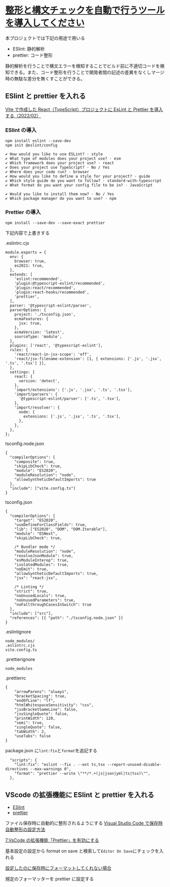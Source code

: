 # [整形と構文チェックを自動で行うツールを導入してください](https://github.com/kuimac/leact-learn-app/issues/1)

本プロジェクトでは下記の用途で用いる

- ESlint: 静的解析
- prettier: コード整形

静的解析を行うことで構文エラーを検知することでビルド前に不適切コードを検知できる。また、コード整形を行うことで開発者間の記述の差異をなくしマージ時の無駄な差分を無くすことができる。

## ESlint と prettier を入れる

[Vite で作成した React（TypeScript）プロジェクトに EsLint と Prettier を導入する（2022/02）](https://zenn.dev/longbridge/articles/ae3aa36cf17d73)

### ESlint の導入

```
npm install eslint --save-dev
npm init @eslint/config

✔ How would you like to use ESLint? · style
✔ What type of modules does your project use? · esm
✔ Which framework does your project use? · react
✔ Does your project use TypeScript? · No / Yes
✔ Where does your code run? · browser
✔ How would you like to define a style for your project? · guide
✔ Which style guide do you want to follow? · standard-with-typescript
✔ What format do you want your config file to be in? · JavaScript

✔ Would you like to install them now? · No / Yes
✔ Which package manager do you want to use? · npm
```

### Prettier の導入

`npm install --save-dev --save-exact prettier`

下記内容で上書きする

.eslintrc.cjs

```
module.exports = {
  env: {
    browser: true,
    es2021: true,
  },
  extends: [
    'eslint:recommended',
    'plugin:@typescript-eslint/recommended',
    'plugin:react/recommended',
    'plugin:react-hooks/recommended',
    'prettier',
  ],
  parser: '@typescript-eslint/parser',
  parserOptions: {
    project: './tsconfig.json',
    ecmaFeatures: {
      jsx: true,
    },
    ecmaVersion: 'latest',
    sourceType: 'module',
  },
  plugins: ['react', '@typescript-eslint'],
  rules: {
    'react/react-in-jsx-scope': 'off',
    'react/jsx-filename-extension': [1, { extensions: ['.js', '.jsx', '.ts', '.tsx'] }],
  },
  settings: {
    react: {
      version: 'detect',
    },
    'import/extensions': ['.js', '.jsx', '.ts', '.tsx'],
    'import/parsers': {
      '@typescript-eslint/parser': ['.ts', '.tsx'],
    },
    'import/resolver': {
      node: {
        extensions: ['.js', '.jsx', '.ts', '.tsx'],
      },
    },
  },
};

```

tsconfig.node.json

```
{
  "compilerOptions": {
    "composite": true,
    "skipLibCheck": true,
    "module": "ES2020",
    "moduleResolution": "node",
    "allowSyntheticDefaultImports": true
  },
  "include": ["vite.config.ts"]
}
```

tsconfig.json

```
{
  "compilerOptions": {
    "target": "ES2020",
    "useDefineForClassFields": true,
    "lib": ["ES2020", "DOM", "DOM.Iterable"],
    "module": "ESNext",
    "skipLibCheck": true,

    /* Bundler mode */
    "moduleResolution": "node",
    "resolveJsonModule": true,
    "esModuleInterop": true,
    "isolatedModules": true,
    "noEmit": true,
    "allowSyntheticDefaultImports": true,
    "jsx": "react-jsx",

    /* Linting */
    "strict": true,
    "noUnusedLocals": true,
    "noUnusedParameters": true,
    "noFallthroughCasesInSwitch": true
  },
  "include": ["src"],
  "references": [{ "path": "./tsconfig.node.json" }]
}
```

.eslintignore

```
node_modules/
.eslintrc.cjs
vite.config.ts
```

.prettierignore

```
node_modules
```

.prettierrc

```
{
    "arrowParens": "always",
    "bracketSpacing": true,
    "endOfLine": "lf",
    "htmlWhitespaceSensitivity": "css",
    "jsxBracketSameLine": false,
    "jsxSingleQuote": false,
    "printWidth": 120,
    "semi": true,
    "singleQuote": false,
    "tabWidth": 2,
    "useTabs": false
}

```

package.json に`lint:fix`と`format`を追記する

```
  "scripts": {
    "lint:fix": "eslint --fix . --ext ts,tsx --report-unused-disable-directives --max-warnings 0",
    "format": "prettier --write \"**/*.+(js|json|yml|ts|tsx)\"",
  },
```

## VScode の拡張機能に ESlint と prettier を入れる

- [ESlint](https://marketplace.visualstudio.com/items?itemName=dbaeumer.vscode-eslint)
- [prettier](https://marketplace.visualstudio.com/items?itemName=esbenp.prettier-vscode)

ファイル保存時に自動的に整形されるようにする
[Visual Studio Code で保存時自動整形の設定方法](https://qiita.com/mitashun/items/e2f118a9ca7b96b97840)

[7.VsCode の拡張機能「Prettier」を有効にする](https://zenn.dev/longbridge/articles/ae3aa36cf17d73#7.vscode%E3%81%AE%E6%8B%A1%E5%BC%B5%E6%A9%9F%E8%83%BD%E3%80%8Cprettier%E3%80%8D%E3%82%92%E6%9C%89%E5%8A%B9%E3%81%AB%E3%81%99%E3%82%8B)

基本設定の設定から
format on save と検索して`Editor On Save`にチェックを入れる

[設定したのに保存時にフォーマットしてくれない場合](https://qiita.com/nyanchu/items/a9ff780a4f969722cd28#%E8%A8%AD%E5%AE%9A%E3%81%97%E3%81%9F%E3%81%AE%E3%81%AB%E4%BF%9D%E5%AD%98%E6%99%82%E3%81%AB%E3%83%95%E3%82%A9%E3%83%BC%E3%83%9E%E3%83%83%E3%83%88%E3%81%97%E3%81%A6%E3%81%8F%E3%82%8C%E3%81%AA%E3%81%84%E5%A0%B4%E5%90%88)

規定のフォーマッターを prettier に設定する
